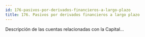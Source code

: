 ```yaml
---
id: 176-pasivos-por-derivados-financieros-a-largo-plazo
title: 176. Pasivos por derivados financieros a largo plazo
---
```

Descripción de las cuentas relacionadas con la Capital...